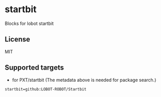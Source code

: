 # startbit

Blocks for lobot startbit
## License

MIT

## Supported targets

* for PXT/startbit
(The metadata above is needed for package search.)

```package
startbit=github:LOBOT-ROBOT/Startbit
```

